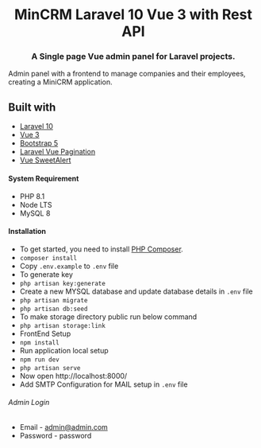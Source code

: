 <h1 align="center">MinCRM Laravel 10 Vue 3 with Rest API</h1>
<h3 align="center">A Single page Vue admin panel for Laravel projects.</h3>


Admin panel with a frontend to manage companies and their employees,
creating a MiniCRM application.

## Built with
- [Laravel 10](https://github.com/laravel/framework)
- [Vue 3](https://vuejs.org/)
- [Bootstrap 5](https://getbootstrap.com/)
- [Laravel Vue Pagination](https://laravel-vue-pagination.org/guide/components/bootstrap-5.html)
- [Vue SweetAlert](https://avil13.github.io/vue-sweetalert2/)

#### System Requirement
- PHP 8.1
- Node LTS
- MySQL 8

#### Installation
- To get started, you need to install [PHP Composer](https://getcomposer.org/).
- `composer install`
- Copy `.env.example` to `.env` file
- To generate key
- `php artisan key:generate`
- Create a new MYSQL database and update database details in `.env` file
- `php artisan migrate`
- `php artisan db:seed`
- To make storage directory public run below command
- `php artisan storage:link`
- FrontEnd Setup 
- `npm install`
- Run application local setup
- `npm run dev`
- `php artisan serve`
- Now open http://localhost:8000/
- Add SMTP Configuration for MAIL setup in `.env` file

###### Admin Login 
- Email - admin@admin.com
- Password - password

